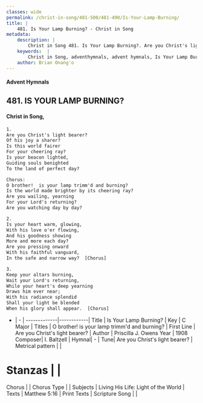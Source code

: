 ```yaml
---
classes: wide
permalink: /christ-in-song/401-500/481-490/Is-Your-Lamp-Burning/
title: |
    481. Is Your Lamp Burning? - Christ in Song
metadata:
    description: |
        Christ in Song 481. Is Your Lamp Burning?. Are you Christ's light bearer? Of his joy a sharer? Is this world fairer For your cheering ray? Is your beacon lighted, Guiding souls benighted To the land of perfect day? Chorus: O brother!  is your lamp trimm'd and burning? Is the world made brighter by its cheering ray? Are you wailing, yearning  For your Lord's returning? Are you watching day by day?
    keywords:  |
        Christ in Song, adventhymnals, advent hymnals, Is Your Lamp Burning?, Are you Christ's light bearer?. O brother!  is your lamp trimm'd and burning?
    author: Brian Onang'o
---
```


#### Advent Hymnals
## 481. IS YOUR LAMP BURNING?
####  Christ in Song,

```txt
1.
Are you Christ's light bearer?
Of his joy a sharer?
Is this world fairer
For your cheering ray?
Is your beacon lighted,
Guiding souls benighted
To the land of perfect day?

Chorus:
O brother!  is your lamp trimm'd and burning?
Is the world made brighter by its cheering ray?
Are you wailing, yearning 
For your Lord's returning?
Are you watching day by day?

2.
Is your heart warm, glowing,
With his love o'er flowing,
And his goodness showing
More and more each day?
Are you pressing onward
With his faithful vanguard,
In the safe and narrow way?  [Chorus]

3.
Keep your altars burning,
Wait your Lord's returning, 
While your heart's deep yearning
Draws him ever near;
With his radiance splendid
Shall your light be blended
When his glory shall appear.  [Chorus]

```

- |   -  |
-------------|------------|
Title | Is Your Lamp Burning? |
Key | C Major |
Titles | O brother!  is your lamp trimm'd and burning? |
First Line | Are you Christ's light bearer? |
Author | Priscilla J. Owens
Year | 1908
Composer| I. Baltzell |
Hymnal|  - |
Tune| Are you Christ's light bearer? |
Metrical pattern | |
# Stanzas |  |
Chorus |  |
Chorus Type |  |
Subjects | Living His Life: Light of the World |
Texts | Matthew 5:16 |
Print Texts | 
Scripture Song |  |
    
